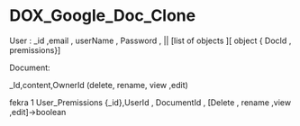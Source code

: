 # DOX_Google_Doc_Clone

User  : 
_id ,email , userName , Password , || [list of objects ][ object { DocId  , premissions}] 


Document:

_Id,content,OwnerId (delete, rename, view ,edit)


fekra 1 
User_Premissions 
{_id},UserId , DocumentId , [Delete , rename ,view ,edit]->boolean 
 
